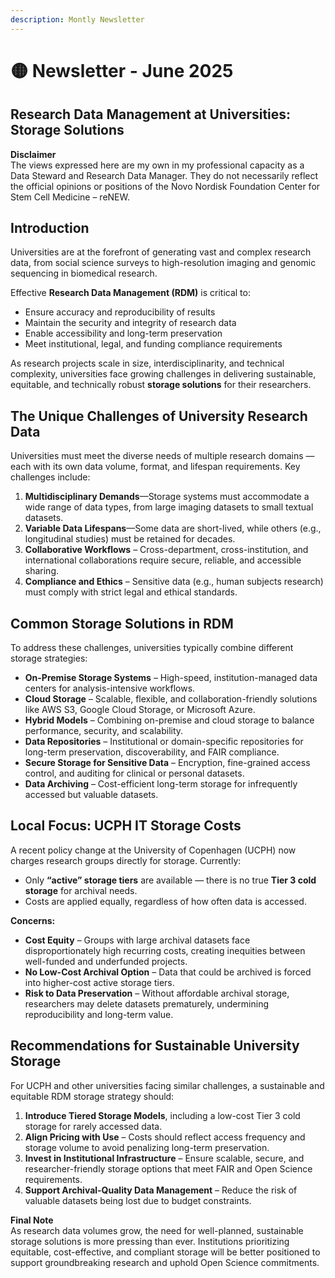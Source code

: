 ```yaml
---
description: Montly Newsletter
---
```


# 🟡 Newsletter - June 2025

## **Research Data Management at Universities: Storage Solutions**

**Disclaimer**\
The views expressed here are my own in my professional capacity as a Data Steward and Research Data Manager. They do not necessarily reflect the official opinions or positions of the Novo Nordisk Foundation Center for Stem Cell Medicine – reNEW.

## **Introduction**

Universities are at the forefront of generating vast and complex research data, from social science surveys to high-resolution imaging and genomic sequencing in biomedical research.

Effective **Research Data Management (RDM)** is critical to:

* Ensure accuracy and reproducibility of results
* Maintain the security and integrity of research data
* Enable accessibility and long-term preservation
* Meet institutional, legal, and funding compliance requirements

As research projects scale in size, interdisciplinarity, and technical complexity, universities face growing challenges in delivering sustainable, equitable, and technically robust **storage solutions** for their researchers.

## **The Unique Challenges of University Research Data**

Universities must meet the diverse needs of multiple research domains — each with its own data volume, format, and lifespan requirements. Key challenges include:

1. **Multidisciplinary Demands**—Storage systems must accommodate a wide range of data types, from large imaging datasets to small textual datasets.
2. **Variable Data Lifespans**—Some data are short-lived, while others (e.g., longitudinal studies) must be retained for decades.
3. **Collaborative Workflows** – Cross-department, cross-institution, and international collaborations require secure, reliable, and accessible sharing.
4. **Compliance and Ethics** – Sensitive data (e.g., human subjects research) must comply with strict legal and ethical standards.

## **Common Storage Solutions in RDM**

To address these challenges, universities typically combine different storage strategies:

* **On-Premise Storage Systems** – High-speed, institution-managed data centers for analysis-intensive workflows.
* **Cloud Storage** – Scalable, flexible, and collaboration-friendly solutions like AWS S3, Google Cloud Storage, or Microsoft Azure.
* **Hybrid Models** – Combining on-premise and cloud storage to balance performance, security, and scalability.
* **Data Repositories** – Institutional or domain-specific repositories for long-term preservation, discoverability, and FAIR compliance.
* **Secure Storage for Sensitive Data** – Encryption, fine-grained access control, and auditing for clinical or personal datasets.
* **Data Archiving** – Cost-efficient long-term storage for infrequently accessed but valuable datasets.

## **Local Focus: UCPH IT Storage Costs**

A recent policy change at the University of Copenhagen (UCPH) now charges research groups directly for storage. Currently:

* Only **“active” storage tiers** are available — there is no true **Tier 3 cold storage** for archival needs.
* Costs are applied equally, regardless of how often data is accessed.

**Concerns:**

* **Cost Equity** – Groups with large archival datasets face disproportionately high recurring costs, creating inequities between well-funded and underfunded projects.
* **No Low-Cost Archival Option** – Data that could be archived is forced into higher-cost active storage tiers.
* **Risk to Data Preservation** – Without affordable archival storage, researchers may delete datasets prematurely, undermining reproducibility and long-term value.

## **Recommendations for Sustainable University Storage**

For UCPH and other universities facing similar challenges, a sustainable and equitable RDM storage strategy should:

1. **Introduce Tiered Storage Models**, including a low-cost Tier 3 cold storage for rarely accessed data.
2. **Align Pricing with Use** – Costs should reflect access frequency and storage volume to avoid penalizing long-term preservation.
3. **Invest in Institutional Infrastructure** – Ensure scalable, secure, and researcher-friendly storage options that meet FAIR and Open Science requirements.
4. **Support Archival-Quality Data Management** – Reduce the risk of valuable datasets being lost due to budget constraints.

**Final Note**\
As research data volumes grow, the need for well-planned, sustainable storage solutions is more pressing than ever. Institutions prioritizing equitable, cost-effective, and compliant storage will be better positioned to support groundbreaking research and uphold Open Science commitments.

